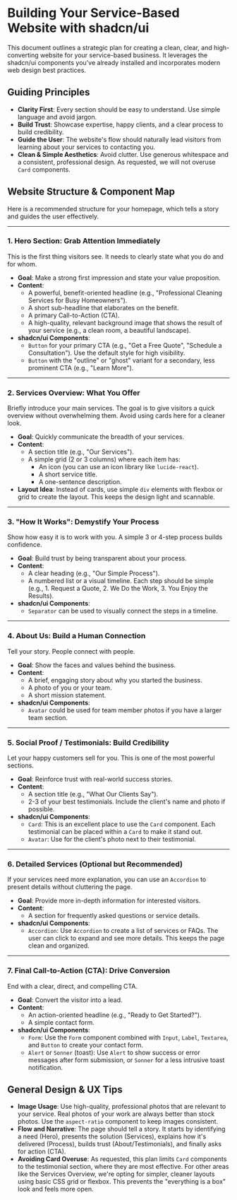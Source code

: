 # Building Your Service-Based Website with shadcn/ui

This document outlines a strategic plan for creating a clean, clear, and high-converting website for your service-based business. It leverages the shadcn/ui components you've already installed and incorporates modern web design best practices.

## Guiding Principles

- **Clarity First**: Every section should be easy to understand. Use simple language and avoid jargon.
- **Build Trust**: Showcase expertise, happy clients, and a clear process to build credibility.
- **Guide the User**: The website's flow should naturally lead visitors from learning about your services to contacting you.
- **Clean & Simple Aesthetics**: Avoid clutter. Use generous whitespace and a consistent, professional design. As requested, we will not overuse `Card` components.

## Website Structure & Component Map

Here is a recommended structure for your homepage, which tells a story and guides the user effectively.

---

### 1. Hero Section: Grab Attention Immediately

This is the first thing visitors see. It needs to clearly state what you do and for whom.

- **Goal**: Make a strong first impression and state your value proposition.
- **Content**:
    - A powerful, benefit-oriented headline (e.g., "Professional Cleaning Services for Busy Homeowners").
    - A short sub-headline that elaborates on the benefit.
    - A primary Call-to-Action (CTA).
    - A high-quality, relevant background image that shows the result of your service (e.g., a clean room, a beautiful landscape).
- **shadcn/ui Components**:
    - `Button` for your primary CTA (e.g., "Get a Free Quote", "Schedule a Consultation"). Use the default style for high visibility.
    - `Button` with the "outline" or "ghost" variant for a secondary, less prominent CTA (e.g., "Learn More").

---

### 2. Services Overview: What You Offer

Briefly introduce your main services. The goal is to give visitors a quick overview without overwhelming them. Avoid using cards here for a cleaner look.

- **Goal**: Quickly communicate the breadth of your services.
- **Content**:
    - A section title (e.g., "Our Services").
    - A simple grid (2 or 3 columns) where each item has:
        - An icon (you can use an icon library like `lucide-react`).
        - A short service title.
        - A one-sentence description.
- **Layout Idea**: Instead of cards, use simple `div` elements with flexbox or grid to create the layout. This keeps the design light and scannable.

---

### 3. "How It Works": Demystify Your Process

Show how easy it is to work with you. A simple 3 or 4-step process builds confidence.

- **Goal**: Build trust by being transparent about your process.
- **Content**:
    - A clear heading (e.g., "Our Simple Process").
    - A numbered list or a visual timeline. Each step should be simple (e.g., 1. Request a Quote, 2. We Do the Work, 3. You Enjoy the Results).
- **shadcn/ui Components**:
    - `Separator` can be used to visually connect the steps in a timeline.

---

### 4. About Us: Build a Human Connection

Tell your story. People connect with people.

- **Goal**: Show the faces and values behind the business.
- **Content**:
    - A brief, engaging story about why you started the business.
    - A photo of you or your team.
    - A short mission statement.
- **shadcn/ui Components**:
    - `Avatar` could be used for team member photos if you have a larger team section.

---

### 5. Social Proof / Testimonials: Build Credibility

Let your happy customers sell for you. This is one of the most powerful sections.

- **Goal**: Reinforce trust with real-world success stories.
- **Content**:
    - A section title (e.g., "What Our Clients Say").
    - 2-3 of your best testimonials. Include the client's name and photo if possible.
- **shadcn/ui Components**:
    - `Card`: This is an excellent place to use the `Card` component. Each testimonial can be placed within a `Card` to make it stand out.
    - `Avatar`: Use for the client's photo next to their testimonial.

---

### 6. Detailed Services (Optional but Recommended)

If your services need more explanation, you can use an `Accordion` to present details without cluttering the page.

- **Goal**: Provide more in-depth information for interested visitors.
- **Content**:
    - A section for frequently asked questions or service details.
- **shadcn/ui Components**:
    - `Accordion`: Use `Accordion` to create a list of services or FAQs. The user can click to expand and see more details. This keeps the page clean and organized.

---

### 7. Final Call-to-Action (CTA): Drive Conversion

End with a clear, direct, and compelling CTA.

- **Goal**: Convert the visitor into a lead.
- **Content**:
    - An action-oriented headline (e.g., "Ready to Get Started?").
    - A simple contact form.
- **shadcn/ui Components**:
    - `Form`: Use the `Form` component combined with `Input`, `Label`, `Textarea`, and `Button` to create your contact form.
    - `Alert` or `Sonner` (toast): Use `Alert` to show success or error messages after form submission, or `Sonner` for a less intrusive toast notification.

## General Design & UX Tips

- **Image Usage**: Use high-quality, professional photos that are relevant to your service. Real photos of your work are always better than stock photos. Use the `aspect-ratio` component to keep images consistent.
- **Flow and Narrative**: The page should tell a story. It starts by identifying a need (Hero), presents the solution (Services), explains how it's delivered (Process), builds trust (About/Testimonials), and finally asks for action (CTA).
- **Avoiding Card Overuse**: As requested, this plan limits `Card` components to the testimonial section, where they are most effective. For other areas like the Services Overview, we're opting for simpler, cleaner layouts using basic CSS grid or flexbox. This prevents the "everything is a box" look and feels more open. 
